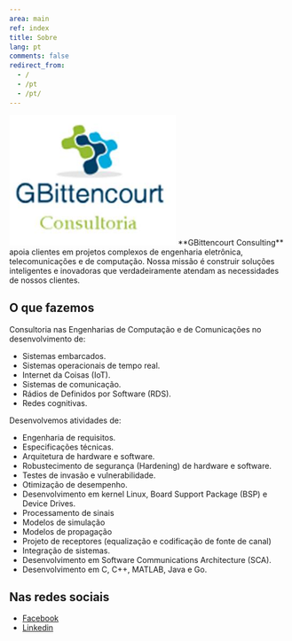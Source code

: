 ```yaml
---
area: main
ref: index
title: Sobre
lang: pt
comments: false
redirect_from: 
  - /
  - /pt
  - /pt/
---
```


<img src="/img/logo.jpg" style="width: 300px"  />
**GBittencourt Consulting** apoia clientes em projetos complexos de engenharia eletrônica, telecomunicações e de computação. Nossa missão é construir soluções inteligentes e inovadoras que verdadeiramente atendam as necessidades de nossos clientes. 

## O que fazemos

Consultoria nas Engenharias de Computação e de Comunicações no desenvolvimento de:

* Sistemas embarcados.
* Sistemas operacionais de tempo real.
* Internet da Coisas (IoT).
* Sistemas de comunicação.
* Rádios de Definidos por Software (RDS).
* Redes cognitivas.

Desenvolvemos atividades de:

* Engenharia de requisitos.
* Especificações técnicas.
* Arquitetura de hardware e software.
* Robustecimento de segurança (Hardening) de hardware e software.
* Testes de invasão e vulnerabilidade.
* Otimização de desempenho.
* Desenvolvimento em kernel Linux, Board Support Package (BSP) e Device Drives.
* Processamento de sinais
* Modelos de simulação
* Modelos de propagação
* Projeto de receptores (equalização e codificação de fonte de canal)
* Integração de sistemas.
* Desenvolvimento em Software Communications Architecture (SCA).
* Desenvolvimento em C, C++, MATLAB, Java e Go.

## Nas redes sociais

* [Facebook](https://www.facebook.com/GBittencourtConsultoria/)
* [Linkedin](https://www.linkedin.com/company/gbittencourt/)